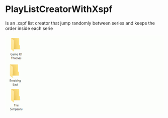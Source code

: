 # PlayListCreatorWithXspf

Is an .xspf list creator that jump randomly between series and keeps the order inside each serie

![](xspf.gif)
